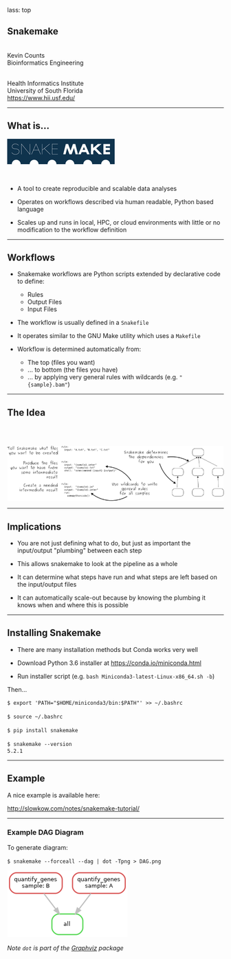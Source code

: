 lass: top

## Snakemake

<br/>
Kevin Counts<br/>
Bioinformatics Engineering<br/><br/>

Health Informatics Institute<br/>
University of South Florida<br/>
<https://www.hii.usf.edu/>

---

## What is...

![Snakemake Logo](images/snakemake_logo.jpg)

<br/>

- A tool to create reproducible and scalable data analyses

- Operates on workflows described via human readable, Python based language

- Scales up and runs in local, HPC, or cloud environments with little or no modification to the workflow definition

---

## Workflows

- Snakemake workflows are Python scripts extended by declarative code to define:
  - Rules
  - Output Files
  - Input Files

- The workflow is usually defined in a `Snakefile`

- It operates similar to the GNU Make utility which uses a `Makefile`

- Workflow is determined automatically from:
  - The top (files you want)
  - ... to bottom (the files you have)
  - ... by applying very general rules with wildcards (e.g. `"{sample}.bam"`)

---

## The Idea

<br/><br/>

![Snakemake Idea](images/snakemake_idea.png)

---

## Implications

- You are not just defining what to do, but just as important the input/output "plumbing" between each step

- This allows snakemake to look at the pipeline as a whole

- It can determine what steps have run and what steps are left based on the input/output files

- It can automatically scale-out because by knowing the plumbing it knows when and where this is possible

---

## Installing Snakemake

- There are many installation methods but Conda works very well

- Download Python 3.6 installer at <https://conda.io/miniconda.html>

- Run installer script (e.g. `bash Miniconda3-latest-Linux-x86_64.sh -b`)

Then...

    $ export 'PATH="$HOME/miniconda3/bin:$PATH"' >> ~/.bashrc

    $ source ~/.bashrc

    $ pip install snakemake

    $ snakemake --version
    5.2.1

---

## Example

A nice example is available here:

<http://slowkow.com/notes/snakemake-tutorial/>

---

### Example DAG Diagram

To generate diagram:

`$ snakemake --forceall --dag | dot -Tpng > DAG.png`

![Snakemake Logo](images/dag.png)

*Note `dot` is part of the [Graphviz](https://www.graphviz.org/) package*







